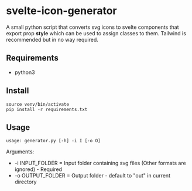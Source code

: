 # svelte-icon-generator
A small python script that converts svg icons to svelte components that export prop **style** which can be used to assign classes to them. Tailwind is recommended but in no way required.

## Requirements
- python3

## Install
```
source venv/bin/activate
pip install -r requirements.txt
```

## Usage
```
usage: generator.py [-h] -i I [-o O]
```

Arguments:
- -i INPUT_FOLDER = Input folder containing svg files (Other formats are ignored) - Required
- -o OUTPUT_FOLDER = Output folder - default to "out" in current directory